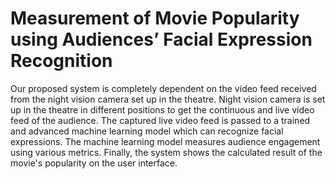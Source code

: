 # Measurement of Movie Popularity using Audiences’ Facial Expression Recognition

Our proposed system is completely dependent on the video feed received from the night vision camera set up in the theatre. Night vision camera is set up in the theatre in different positions to get the continuous and live video feed of the audience. The captured live video feed is passed to a trained and advanced machine learning model which can recognize facial expressions. The machine learning model measures audience engagement using various metrics. Finally, the system shows the calculated result of the movie's popularity on the user interface.
